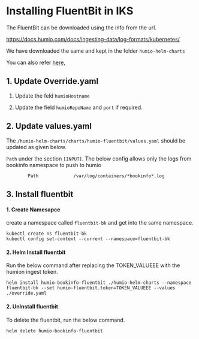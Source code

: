 # Installing FluentBit in IKS

The FluentBit can be downloaded using the info from the url.

https://docs.humio.com/docs/ingesting-data/log-formats/kubernetes/

We have downloaded the same and kept in the folder `humio-helm-charts`

You can also refer  [here](./humio-helm-charts),


## 1. Update Override.yaml

1. Update the feld `humioHostname`

2. Update the field `humioRepoName` and `port` if required.

## 2. Update values.yaml

The `/humio-helm-charts/charts/humio-fluentbit/values.yaml` should be updated as given below.

`Path` under the section `[INPUT]`. The below config allows only the logs from bookinfo namespace to push to humio

```
        Path             /var/log/containers/*bookinfo*.log
```

## 3. Install fluentbit

#### 1. Create Namesapce

create a namespace called `fluentbit-bk` and get into the same namespace.

```
kubectl create ns fluentbit-bk
kubectl config set-context --current --namespace=fluentbit-bk
```

#### 2. Helm Install fluentbit

Run the below command after replacing the TOKEN_VALUEEE with the humion ingest token.

```
helm install humio-bookinfo-fluentbit ./humio-helm-charts --namespace fluentbit-bk --set humio-fluentbit.token=TOKEN_VALUEEE --values ./override.yaml
```

#### 2. UnInstall fluentbit

To delete the fluentbit, run the below command.

```
helm delete humio-bookinfo-fluentbit
```


